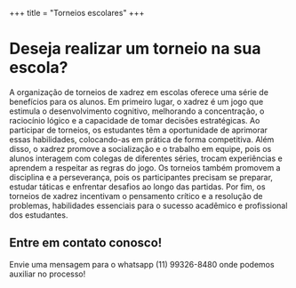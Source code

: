 +++
title = "Torneios escolares"
+++

# Deseja realizar um torneio na sua escola?

A organização de torneios de xadrez em escolas oferece uma série de benefícios para os alunos. Em primeiro lugar, o xadrez é um jogo que estimula o desenvolvimento cognitivo, melhorando a concentração, o raciocínio lógico e a capacidade de tomar decisões estratégicas. Ao participar de torneios, os estudantes têm a oportunidade de aprimorar essas habilidades, colocando-as em prática de forma competitiva. Além disso, o xadrez promove a socialização e o trabalho em equipe, pois os alunos interagem com colegas de diferentes séries, trocam experiências e aprendem a respeitar as regras do jogo. Os torneios também promovem a disciplina e a perseverança, pois os participantes precisam se preparar, estudar táticas e enfrentar desafios ao longo das partidas. Por fim, os torneios de xadrez incentivam o pensamento crítico e a resolução de problemas, habilidades essenciais para o sucesso acadêmico e profissional dos estudantes.

## Entre em contato conosco!

Envie uma mensagem para o whatsapp (11) 99326-8480 onde podemos auxiliar no processo!